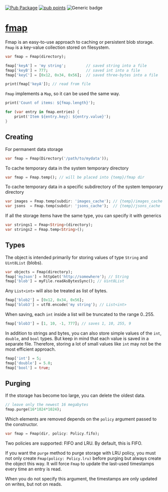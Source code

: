 [![Pub Package](https://img.shields.io/pub/v/fmap.svg)](https://pub.dev/packages/fmap)
[![pub points](https://badges.bar/fmap/pub%20points)](https://pub.dev/fmap/tabular/score)
![Generic badge](https://img.shields.io/badge/tested_on-Windows_|_MacOS_|_Ubuntu-blue.svg)



# [fmap](https://github.com/rtmigo/fmap)

Fmap is an easy-to-use approach to caching or persistent blob storage. `Fmap` is a key-value collection stored on filesystem. 

``` dart
var fmap = Fmap(directory);

fmap['keyA'] = 'my string';         // saved string into a file
fmap['keyB'] = 777;                 // saved int into a file
fmap['keyC'] = [0x12, 0x34, 0x56];  // saved three-bytes into a file

print(fmap['keyA']); // read from file
```

`Fmap` implements a `Map`, so it can be used the same way.

``` dart
print('Count of items: ${fmap.length}');

for (var entry in fmap.entries) {
    print('Item ${entry.key}: ${entry.value}'); 
}
```

## Creating

For permanent data storage

``` dart
var fmap = Fmap(Directory('/path/to/mydata'));
```

To cache temporary data in the system temporary directory

``` dart
var fmap = Fmap.temp(); // will be placed into {temp}/fmap dir
```

To cache temporary data in a specific subdirectory of the system temporary directory

``` dart
var images = Fmap.temp(subdir: 'images_cache'); // {temp}/images_cache
var jsons  = Fmap.temp(subdir: 'jsons_cache');  // {temp}/jsons_cache
```

If all the storage items have the same type, you can specify it with generics

``` dart
var strings1 = Fmap<String>(directory);
var strings2 = Fmap.temp<String>();
```


## Types

The object is intended primarily for storing values of type `String` 
and `Uint8List` (blobs).

``` dart
var objects = Fmap(directory);
fmap['myJson'] = httpGet('http://somewhere'); // String
fmap['blob'] = myFile.readAsBytesSync(); // Uint8List
```

Any `List<int>` will also be treated as list of bytes.

``` dart
fmap['blob2'] = [0x12, 0x34, 0x56];
fmap['blob3'] = utf8.encode('my string'); // List<int>
```

When saving, each `int` inside a list will be truncated to the range 0..255.

``` dart
fmap['blob3'] = [1, 10, -1, 777]; // saves 1, 10, 255, 9 
```

In addition to strings and bytes, you can also store simple values of the 
`int`, `double`, and `bool` types. But keep in mind that each value is saved 
in a separate file. Therefore, storing a lot of small values like `int` may 
not be the most efficient approach.

``` dart
fmap['int'] = 5;
fmap['double'] = 5.0; 
fmap['bool'] = true;
```

## Purging

If the storage has become too large, you can delete the oldest data.

``` dart
// leave only the newest 16 megabytes
fmap.purge(16*1024*1024);
```

Which elements are removed depends on the `policy` argument passed to the 
constructor.

``` dart
var fmap = Fmap(dir, policy: Policy.fifo);
```

Two policies are supported: FIFO and LRU. By default, this is FIFO.

If you want the `purge` method to purge storage with LRU policy, you must
not only create `Fmap(policy: Policy.lru)` before purging but always
create the object this way. It will force `Fmap` to update the last-used 
timestamps every time an entry is read.

When you do not specify this argument, the timestamps are only updated on 
writes, but not on reads.




